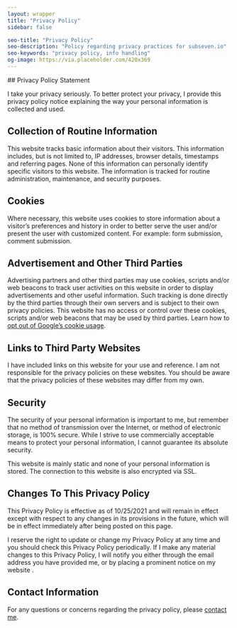```yaml
---
layout: wrapper
title: "Privacy Policy"
sidebar: false

seo-title: "Privacy Policy"
seo-description: "Policy regarding privacy practices for subseven.io"
seo-keywords: "privacy policy, info handling"
og-image: https://via.placeholder.com/420x369
---
```

<section id="privacy-policy" markdown="1">
## Privacy Policy Statement

I take your privacy seriously. To better protect your privacy, I provide this privacy policy notice explaining the way your personal information is collected and used.


## Collection of Routine Information

This website tracks basic information about their visitors. This information includes, but is not limited to, IP addresses, browser details, timestamps and referring pages. None of this information can personally identify specific visitors to this website. The information is tracked for routine administration, maintenance, and security purposes.


## Cookies

Where necessary, this website uses cookies to store information about a visitor’s preferences and history in order to better serve the user  and/or present the user  with customized content. For example: form submission, comment submission.


## Advertisement and Other Third Parties

Advertising partners and other third parties may use cookies, scripts and/or web beacons to track user  activities on this website  in order to display advertisements and other useful information. Such tracking is done directly by the third parties through their own servers and is subject to their own privacy policies. This website  has no access or control over these cookies, scripts and/or web beacons that may be used by third parties. Learn how to [opt out of Google’s cookie usage](http://www.google.com/privacy_ads.html).


## Links to Third Party Websites

I have included links on this website for your use and reference. I am not responsible for the privacy policies on these websites. You should be aware that the privacy policies of these websites may differ from my own.


## Security

The security of your personal information is important to me, but remember that no method of transmission over the Internet, or method of electronic storage, is 100% secure. While I strive to use commercially acceptable means to protect your personal information, I cannot guarantee its absolute security.

This website is mainly static and none of your personal information is stored. The connection to this website is also encrypted via SSL.


## Changes To This Privacy Policy

This Privacy Policy is effective as of 10/25/2021 and will remain in effect except with respect to any changes in its provisions in the future, which will be in effect immediately after being posted on this page.

I reserve the right to update or change my Privacy Policy at any time and you should check this Privacy Policy periodically. If I make any material changes to this Privacy Policy, I will notify you either through the email address you have provided me, or by placing a prominent notice on my website .


## Contact Information

For any questions or concerns regarding the privacy policy, please [contact me](/contact/).
</section>